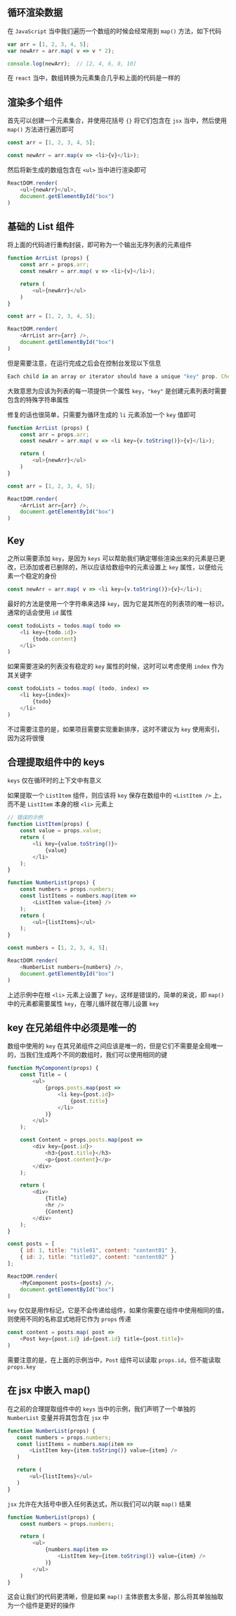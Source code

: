 ## 循环渲染数据

在 `JavaScript` 当中我们遍历一个数组的时候会经常用到 `map()` 方法，如下代码

```js
var arr = [1, 2, 3, 4, 5];
var newArr = arr.map( v => v * 2);

console.log(newArr);  // [2, 4, 6, 8, 10]
```

在 `react` 当中，数组转换为元素集合几乎和上面的代码是一样的

## 渲染多个组件

首先可以创建一个元素集合，并使用花括号 `{}` 将它们包含在 `jsx` 当中，然后使用 `map()` 方法进行遍历即可

```js
const arr = [1, 2, 3, 4, 5];

const newArr = arr.map(v => <li>{v}</li>);
```

然后将新生成的数组包含在 `<ul>` 当中进行渲染即可

```js
ReactDOM.render(
    <ul>{newArr}</ul>,
    document.getElementById("box")
)
```

## 基础的 List 组件

将上面的代码进行重构封装，即可称为一个输出无序列表的元素组件

```js
function ArrList (props) {
    const arr = props.arr;
    const newArr = arr.map( v => <li>{v}</li>);

    return (
        <ul>{newArr}</ul>
    )
}

const arr = [1, 2, 3, 4, 5];

ReactDOM.render(
    <ArrList arr={arr} />,
    document.getElementById("box")
)
```

但是需要注意，在运行完成之后会在控制台发现以下信息

```js
Each child in an array or iterator should have a unique "key" prop. Check the render method of "ArrList".
```

大致意思为应该为列表的每一项提供一个属性 `key`，`"key"` 是创建元素列表时需要包含的特殊字符串属性

修复的话也很简单，只需要为循环生成的 `li` 元素添加一个 `key` 值即可

```js
function ArrList (props) {
    const arr = props.arr;
    const newArr = arr.map( v => <li key={v.toString()}>{v}</li>);

    return (
        <ul>{newArr}</ul>
    )
}

const arr = [1, 2, 3, 4, 5];

ReactDOM.render(
    <ArrList arr={arr} />,
    document.getElementById("box")
)
```

## Key

之所以需要添加 `key`，是因为 `keys` 可以帮助我们确定哪些渲染出来的元素是已更改，已添加或者已删除的，所以应该给数组中的元素设置上 `key` 属性，以便给元素一个稳定的身份

```js
const newArr = arr.map( v => <li key={v.toString()}>{v}</li>);
```

最好的方法是使用一个字符串来选择 `key`，因为它是其所在的列表项的唯一标识，通常的话会使用 `id` 属性

```js
const todoLists = todos.map( todo => 
    <li key={todo.id}>
        {todo.content}
    </li>
)
```

如果需要渲染的列表没有稳定的 `key` 属性的时候，这时可以考虑使用 `index` 作为其关键字

```js
const todoLists = todos.map( (todo, index) => 
    <li key={index}>
        {todo}
    </li>
)
```

不过需要注意的是，如果项目需要实现重新排序，这时不建议为 `key` 使用索引，因为这将很慢


## 合理提取组件中的 keys 

`keys` 仅在循环时的上下文中有意义

如果提取一个 `ListItem` 组件，则应该将 `key` 保存在数组中的 `<ListItem />` 上，而不是 `ListItem` 本身的根 `<li>` 元素上

```js
// 错误的示例
function ListItem(props) {
    const value = props.value;
    return (
        <li key={value.toString()}>
            {value}
        </li>
    );
}

function NumberList(props) {
    const numbers = props.numbers;
    const listItems = numbers.map(item =>
        <ListItem value={item} />
    );
    return (
        <ul>{listItems}</ul>
    );
}

const numbers = [1, 2, 3, 4, 5];

ReactDOM.render(
    <NumberList numbers={numbers} />,
    document.getElementById("box")
)
```

上述示例中在根 `<li>` 元素上设置了 `key`，这样是错误的，简单的来说，即 `map()` 中的元素都需要属性 `key`，在哪儿循环就在哪儿设置 `key`


## key 在兄弟组件中必须是唯一的

数组中使用的 `key` 在其兄弟组件之间应该是唯一的，但是它们不需要是全局唯一的，当我们生成两个不同的数组时，我们可以使用相同的键

```js
function MyComponent(props) {
    const Title = (
        <ul>
            {props.posts.map(post =>
                <li key={post.id}>
                    {post.title}
                </li>
            )}
        </ul>
    );

    const Content = props.posts.map(post =>
        <div key={post.id}>
            <h3>{post.title}</h3>
            <p>{post.content}</p>
        </div>
    );

    return (
        <div>
            {Title}
            <hr />
            {Content}
        </div>
    );
}

const posts = [
    { id: 1, title: "title01", content: "content01" },
    { id: 2, title: "title02", content: "content02" }
];

ReactDOM.render(
    <MyComponent posts={posts} />,
    document.getElementById("box")
)
```

`key` 仅仅是用作标记，它是不会传递给组件，如果你需要在组件中使用相同的值，则使用不同的名称显式地将它作为 `props` 传递

```js
const content = posts.map( post => 
    <Post key={post.id} id={post.id} title={post.title}>
)
```

需要注意的是，在上面的示例当中，`Post` 组件可以读取 `props.id`，但不能读取 `props.key`


## 在 jsx 中嵌入 map()

在之前的合理提取组件中的 `keys` 当中的示例，我们声明了一个单独的 `NumberList` 变量并将其包含在 `jsx` 中

```js
function NumberList(props) {
   const numbers = props.numbers;
   const listItems = numbers.map(item =>
       <ListItem key={item.toString()} value={item} />
   )

   return (
       <ul>{listItems}</ul>
   )
}
```

`jsx` 允许在大括号中嵌入任何表达式，所以我们可以内联 `map()` 结果

```js
function NumberList(props) {
    const numbers = props.numbers;

    return (
        <ul>
            {numbers.map(item =>
                <ListItem key={item.toString()} value={item} />
            )}
        </ul>
    )
}
```

这会让我们的代码更清晰，但是如果 `map()` 主体嵌套太多层，那么将其单独抽取为一个组件是更好的操作



